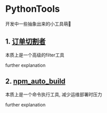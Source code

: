 # PythonTools
开发中一些抽象出来的小工具萌🔨

## 1. [订单切割者](order_splitter.py)

本质上是一个高级的filter工具

further explanation

## 2. [npm_auto_build](npm_auto_build.py)

本质上是一个命令执行工具, 减少运维部署时压力

further explanation

